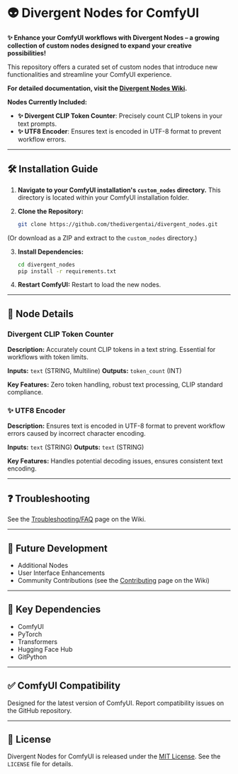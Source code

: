 # 👽 Divergent Nodes for ComfyUI

**✨ Enhance your ComfyUI workflows with Divergent Nodes – a growing collection of custom nodes designed to expand your creative possibilities!**

This repository offers a curated set of custom nodes that introduce new functionalities and streamline your ComfyUI experience.

**For detailed documentation, visit the [Divergent Nodes Wiki](https://github.com/thedivergentai/divergent_nodes/wiki).**

**Nodes Currently Included:**

*   **✨ Divergent CLIP Token Counter**: Precisely count CLIP tokens in your text prompts.
*   **✨ UTF8 Encoder**: Ensures text is encoded in UTF-8 format to prevent workflow errors.

---

## 🛠️ Installation Guide

1.  **Navigate to your ComfyUI installation's `custom_nodes` directory.** This directory is located within your ComfyUI installation folder.

2.  **Clone the Repository:**

    ```bash
    git clone https://github.com/thedivergentai/divergent_nodes.git
    ```
   (Or download as a ZIP and extract to the `custom_nodes` directory.)

3.  **Install Dependencies:**

    ```bash
    cd divergent_nodes
    pip install -r requirements.txt
    ```

4.  **Restart ComfyUI:** Restart to load the new nodes.

---

## 🧰 Node Details

### Divergent CLIP Token Counter

**Description:** Accurately count CLIP tokens in a text string. Essential for workflows with token limits.

**Inputs:** `text` (STRING, Multiline)
**Outputs:** `token_count` (INT)

**Key Features:** Zero token handling, robust text processing, CLIP standard compliance.

### ✨ UTF8 Encoder

**Description:** Ensures text is encoded in UTF-8 format to prevent workflow errors caused by incorrect character encoding.

**Inputs:** `text` (STRING)
**Outputs:** `text` (STRING)

**Key Features:** Handles potential decoding issues, ensures consistent text encoding.


---

## ❓ Troubleshooting

See the [Troubleshooting/FAQ](https://github.com/thedivergentai/divergent_nodes/wiki/Troubleshooting) page on the Wiki.

---

## 🚀 Future Development

*   Additional Nodes
*   User Interface Enhancements
*   Community Contributions (see the [Contributing](https://github.com/thedivergentai/divergent_nodes/wiki/Contributing) page on the Wiki)

---

## 🔑 Key Dependencies

*   ComfyUI
*   PyTorch
*   Transformers
*   Hugging Face Hub
*   GitPython

---

## ✅ ComfyUI Compatibility

Designed for the latest version of ComfyUI. Report compatibility issues on the GitHub repository.

---

## 📜 License

Divergent Nodes for ComfyUI is released under the [MIT License](LICENSE). See the `LICENSE` file for details.
